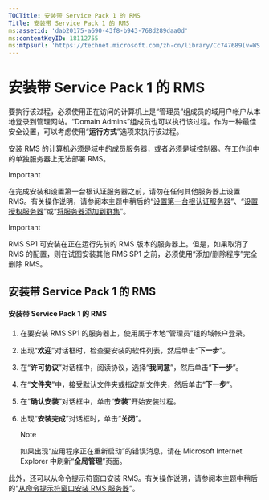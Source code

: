 ```yaml
---
TOCTitle: 安装带 Service Pack 1 的 RMS
Title: 安装带 Service Pack 1 的 RMS
ms:assetid: 'dab20175-a690-43f8-b943-768d289daa0d'
ms:contentKeyID: 18112755
ms:mtpsurl: 'https://technet.microsoft.com/zh-cn/library/Cc747689(v=WS.10)'
---
```


安装带 Service Pack 1 的 RMS
============================

要执行该过程，必须使用正在访问的计算机上是“管理员”组成员的域用户帐户从本地登录到管理网站。“Domain Admins”组成员也可以执行该过程。作为一种最佳安全设置，可以考虑使用“**运行方式**”选项来执行该过程。

安装 RMS 的计算机必须是域中的成员服务器，或者必须是域控制器。在工作组中的单独服务器上无法部署 RMS。

   > [!IMPORTANT]  
   > 在完成安装和设置第一台根认证服务器之前，请勿在任何其他服务器上设置 RMS。有关操作说明，请参阅本主题中稍后的“[设置第一台根认证服务器](https://technet.microsoft.com/debc42f3-74ff-4c99-b7a4-4921fccdabc2)”、“[设置授权服务器](https://technet.microsoft.com/4d67b898-0ba9-4eef-ab7d-ee0ca55a688e)”或“[将服务器添加到群集](https://technet.microsoft.com/db635238-5528-4bec-9cc6-8244e2b3d733)”。 

   > [!IMPORTANT]  
   > RMS SP1 可安装在正在运行先前的 RMS 版本的服务器上。但是，如果取消了 RMS 的配置，则在试图安装其他 RMS SP1 之前，必须使用“添加/删除程序”完全删除 RMS。 

安装带 Service Pack 1 的 RMS
----------------------------

#### 安装带 Service Pack 1 的 RMS

1.  在要安装 RMS SP1 的服务器上，使用属于本地“管理员”组的域帐户登录。

2.  出现“**欢迎**”对话框时，检查要安装的软件列表，然后单击“**下一步**”。

3.  在“**许可协议**”对话框中，阅读协议，选择“**我同意**”，然后单击“**下一步**”。

4.  在“**文件夹**”中，接受默认文件夹或指定新文件夹，然后单击“**下一步**”。

5.  在“**确认安装**”对话框中，单击“**安装**”开始安装过程。

6.  出现“**安装完成**”对话框时，单击“**关闭**”。

    > [!NOTE]   
    > 如果出现“应用程序正在重新启动”的错误消息，请在 Microsoft Internet Explorer 中刷新“**全局管理**”页面。 

此外，还可以从命令提示符窗口安装 RMS。有关操作说明，请参阅本主题中稍后的“[从命令提示符窗口安装 RMS 服务器](https://technet.microsoft.com/b55b1e2a-dd14-4168-a37f-9cdedbec660b)”。
